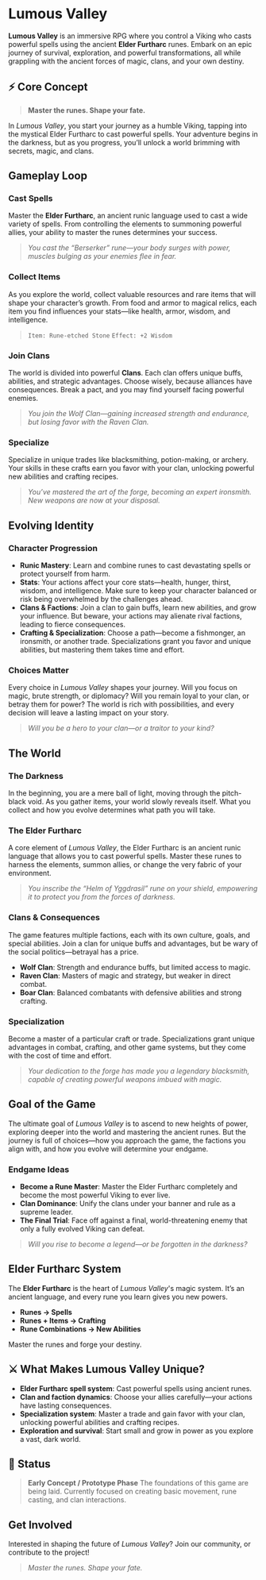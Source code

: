 # Lumous Valley

**Lumous Valley** is an immersive RPG where you control a Viking who casts powerful spells using the ancient **Elder Furtharc** runes. Embark on an epic journey of survival, exploration, and powerful transformations, all while grappling with the ancient forces of magic, clans, and your own destiny.

## ⚡ Core Concept

> **Master the runes. Shape your fate.**

In *Lumous Valley*, you start your journey as a humble Viking, tapping into the mystical Elder Furtharc to cast powerful spells. Your adventure begins in the darkness, but as you progress, you’ll unlock a world brimming with secrets, magic, and clans.

## Gameplay Loop

### Cast Spells

Master the **Elder Furtharc**, an ancient runic language used to cast a wide variety of spells. From controlling the elements to summoning powerful allies, your ability to master the runes determines your success.

> *You cast the “Berserker” rune—your body surges with power, muscles bulging as your enemies flee in fear.*

### Collect Items

As you explore the world, collect valuable resources and rare items that will shape your character’s growth. From food and armor to magical relics, each item you find influences your stats—like health, armor, wisdom, and intelligence.

> `Item: Rune-etched Stone`
> `Effect: +2 Wisdom`

### Join Clans

The world is divided into powerful **Clans**. Each clan offers unique buffs, abilities, and strategic advantages. Choose wisely, because alliances have consequences. Break a pact, and you may find yourself facing powerful enemies.

> *You join the Wolf Clan—gaining increased strength and endurance, but losing favor with the Raven Clan.*

### Specialize

Specialize in unique trades like blacksmithing, potion-making, or archery. Your skills in these crafts earn you favor with your clan, unlocking powerful new abilities and crafting recipes.

> *You’ve mastered the art of the forge, becoming an expert ironsmith. New weapons are now at your disposal.*

## Evolving Identity

### Character Progression

- **Runic Mastery**: Learn and combine runes to cast devastating spells or protect yourself from harm.
- **Stats**: Your actions affect your core stats—health, hunger, thirst, wisdom, and intelligence. Make sure to keep your character balanced or risk being overwhelmed by the challenges ahead.
- **Clans & Factions**: Join a clan to gain buffs, learn new abilities, and grow your influence. But beware, your actions may alienate rival factions, leading to fierce consequences.
- **Crafting & Specialization**: Choose a path—become a fishmonger, an ironsmith, or another trade. Specializations grant you favor and unique abilities, but mastering them takes time and effort.

### **Choices Matter**

Every choice in *Lumous Valley* shapes your journey. Will you focus on magic, brute strength, or diplomacy? Will you remain loyal to your clan, or betray them for power? The world is rich with possibilities, and every decision will leave a lasting impact on your story.

> *Will you be a hero to your clan—or a traitor to your kind?*

## The World

### The Darkness

In the beginning, you are a mere ball of light, moving through the pitch-black void. As you gather items, your world slowly reveals itself. What you collect and how you evolve determines what path you will take.

### The Elder Furtharc

A core element of *Lumous Valley*, the Elder Furtharc is an ancient runic language that allows you to cast powerful spells. Master these runes to harness the elements, summon allies, or change the very fabric of your environment.

> *You inscribe the “Helm of Yggdrasil” rune on your shield, empowering it to protect you from the forces of darkness.*

### Clans & Consequences

The game features multiple factions, each with its own culture, goals, and special abilities. Join a clan for unique buffs and advantages, but be wary of the social politics—betrayal has a price.

- **Wolf Clan**: Strength and endurance buffs, but limited access to magic.
- **Raven Clan**: Masters of magic and strategy, but weaker in direct combat.
- **Boar Clan**: Balanced combatants with defensive abilities and strong crafting.

### Specialization

Become a master of a particular craft or trade. Specializations grant unique advantages in combat, crafting, and other game systems, but they come with the cost of time and effort.

> *Your dedication to the forge has made you a legendary blacksmith, capable of creating powerful weapons imbued with magic.*

## Goal of the Game

The ultimate goal of *Lumous Valley* is to ascend to new heights of power, exploring deeper into the world and mastering the ancient runes. But the journey is full of choices—how you approach the game, the factions you align with, and how you evolve will determine your endgame.

### Endgame Ideas

- **Become a Rune Master**: Master the Elder Furtharc completely and become the most powerful Viking to ever live.
- **Clan Dominance**: Unify the clans under your banner and rule as a supreme leader.
- **The Final Trial**: Face off against a final, world-threatening enemy that only a fully evolved Viking can defeat.

> *Will you rise to become a legend—or be forgotten in the darkness?*

## Elder Furtharc System

The **Elder Furtharc** is the heart of *Lumous Valley*'s magic system. It’s an ancient language, and every rune you learn gives you new powers.

- **Runes → Spells**
- **Runes + Items → Crafting**
- **Rune Combinations → New Abilities**

Master the runes and forge your destiny.

## ⚔️ What Makes Lumous Valley Unique?

- **Elder Furtharc spell system**: Cast powerful spells using ancient runes.
- **Clan and faction dynamics**: Choose your allies carefully—your actions have lasting consequences.
- **Specialization system**: Master a trade and gain favor with your clan, unlocking powerful abilities and crafting recipes.
- **Exploration and survival**: Start small and grow in power as you explore a vast, dark world.

## 🚧 Status

> **Early Concept / Prototype Phase**
The foundations of this game are being laid.
Currently focused on creating basic movement, rune casting, and clan interactions.

## Get Involved

Interested in shaping the future of *Lumous Valley*?
Join our community, or contribute to the project!

> *Master the runes. Shape your fate.*
